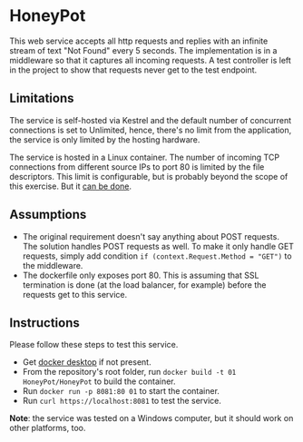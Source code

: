 # HoneyPot 
This web service accepts all http requests and replies with an infinite stream of text "Not Found" every 5 seconds.
The implementation is in a middleware so that it captures all incoming requests. A test controller is left in the project to show that requests never get to the test endpoint.

## Limitations 
The service is self-hosted via Kestrel and the default number of concurrent connections is set to Unlimited, hence, there's no limit from the application, the service is only limited by the hosting hardware.
 
The service is hosted in a Linux container. The number of incoming TCP connections from different source IPs to port 80 is limited by the file descriptors. This limit is configurable, but is probably beyond the scope of this exercise. But it [can be done](https://www.linkedin.com/pulse/ec2-tuning-1m-tcp-connections-using-linux-stephen-blum).

## Assumptions
 - The original requirement doesn't say anything about POST requests. The solution handles POST requests as well. To make it only handle GET requests, simply add condition `if (context.Request.Method = "GET")` to the middleware.
 - The dockerfile only exposes port 80. This is assuming that SSL termination is done (at the load balancer, for example) before the requests get to this service. 
 
## Instructions 
Please follow these steps to test this service.
 - Get [docker desktop](https://docs.docker.com/get-docker/) if not present.
 - From the repository's root folder, run `docker build -t 01 HoneyPot/HoneyPot` to build the container.
 - Run `docker run -p 8081:80 01` to start the container.
 - Run `curl https://localhost:8081` to test the service. 

**Note**: the service was tested on a Windows computer, but it should work on other platforms, too.
